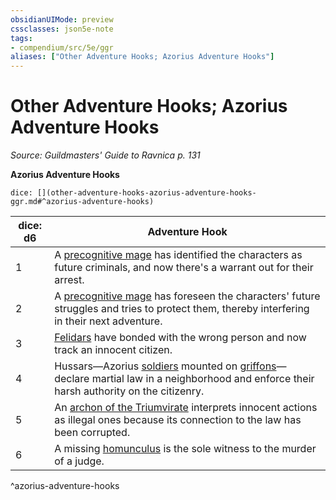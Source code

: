 ```yaml
---
obsidianUIMode: preview
cssclasses: json5e-note
tags:
- compendium/src/5e/ggr
aliases: ["Other Adventure Hooks; Azorius Adventure Hooks"]
---
```

# Other Adventure Hooks; Azorius Adventure Hooks
*Source: Guildmasters' Guide to Ravnica p. 131* 

**Azorius Adventure Hooks**

`dice: [](other-adventure-hooks-azorius-adventure-hooks-ggr.md#^azorius-adventure-hooks)`

| dice: d6 | Adventure Hook |
|----------|----------------|
| 1 | A [precognitive mage](Mechanics/bestiary/humanoid/precognitive-mage-ggr.md) has identified the characters as future criminals, and now there's a warrant out for their arrest. |
| 2 | A [precognitive mage](Mechanics/bestiary/humanoid/precognitive-mage-ggr.md) has foreseen the characters' future struggles and tries to protect them, thereby interfering in their next adventure. |
| 3 | [Felidars](Mechanics/bestiary/celestial/felidar-ggr.md) have bonded with the wrong person and now track an innocent citizen. |
| 4 | Hussars—Azorius [soldiers](Mechanics/bestiary/humanoid/soldier-ggr.md)  mounted on [griffons](Mechanics/bestiary/monstrosity/griffon.md)—declare martial law in a neighborhood and enforce their harsh authority on the citizenry. |
| 5 | An [archon of the Triumvirate](Mechanics/bestiary/celestial/archon-of-the-triumvirate-ggr.md) interprets innocent actions as illegal ones because its connection to the law has been corrupted. |
| 6 | A missing [homunculus](Mechanics/bestiary/construct/homunculus.md) is the sole witness to the murder of a judge. |
^azorius-adventure-hooks